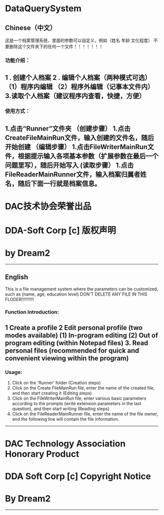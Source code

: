 # DataQuerySystem
## Chinese（中文）
这是一个档案管理系统，里面的参数可以自定义，例如（姓名 年龄 文化程度）
不要删除这个文件夹下的任何一个文件！！！！！！！
### 功能介绍：
1 . 创建个人档案
2 . 编辑个人档案（两种模式可选）
       （1）程序内编辑
       （2）程序外编辑（记事本文件内）
3.读取个人档案（建议程序内查看，快捷，方便）
------------------------------------------------------------------
### 使用方式：
1.点击“Runner”文件夹
 （创建步骤）
   1.点击CreateFileMainRun文件，输入创建的文件名，随后开始创建
 （编辑步骤）
   1.点击FileWriterMainRun文件，根据提示输入各项基本参数（扩展参数在最后一个问题里写），随后开始写入
   (读取步骤）
   1.点击FileReaderMainRunner文件，输入档案归属者姓名，随后下面一行就是档案信息。
------------------------------------------------------------------
# DAC技术协会荣誉出品
# DDA-Soft Corp [c] 版权声明
 # by Dream2
------------------------------------------------------------------
## English
This is a file management system where the parameters can be customized, such as (name, age, education level)
DON'T DELETE ANY FILE IN THIS FLODER!!!!!!!!!!
### Function Introduction:
1 Create a profile
2 Edit personal profile (two modes available)
(1) In-program editing
(2) Out of program editing (within Notepad files)
3. Read personal files (recommended for quick and convenient viewing within the program)
------------------------------------------------------------------
### Usage:
1. Click on the 'Runner' folder
(Creation steps)
1. Click on the Create FileMainRun file, enter the name of the created file, and then start creating it
(Editing steps)
1. Click on the FileWriterMainRun file, enter various basic parameters according to the prompts (write extension parameters in the last question), and then start writing
(Reading steps)
1. Click on the FileReaderMainRunner file, enter the name of the file owner, and the following line will contain the file information.
------------------------------------------------------------------
# DAC Technology Association Honorary Product
# DDA Soft Corp [c] Copyright Notice
# By Dream2
------------------------------------------------------------------
